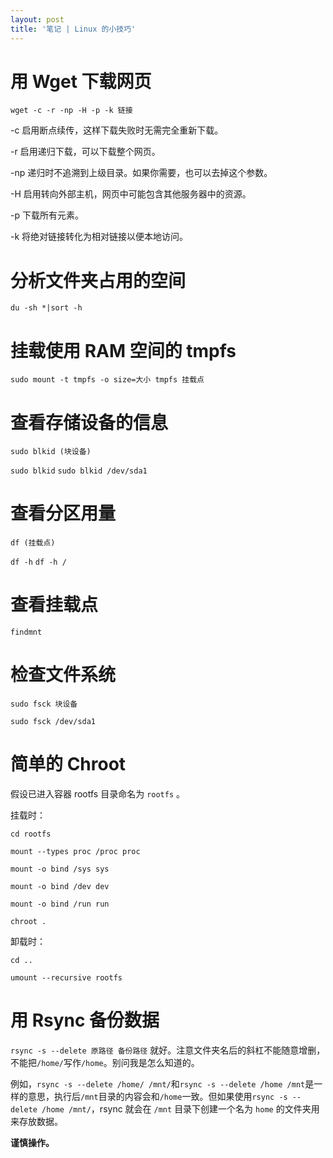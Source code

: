 ```yaml
---
layout: post
title: '笔记 | Linux 的小技巧'
---
```

# 用 Wget 下载网页

`wget -c -r -np -H -p -k 链接`

-c 启用断点续传，这样下载失败时无需完全重新下载。

-r 启用递归下载，可以下载整个网页。

-np 递归时不追溯到上级目录。如果你需要，也可以去掉这个参数。

-H 启用转向外部主机，网页中可能包含其他服务器中的资源。

-p 下载所有元素。

-k 将绝对链接转化为相对链接以便本地访问。

# 分析文件夹占用的空间

`du -sh *|sort -h`

# 挂载使用 RAM 空间的 tmpfs

`sudo mount -t tmpfs -o size=大小 tmpfs 挂载点`

# 查看存储设备的信息

`sudo blkid (块设备)`

`sudo blkid` `sudo blkid /dev/sda1`

# 查看分区用量

`df (挂载点)`

`df -h` `df -h /`

# 查看挂载点

`findmnt`

# 检查文件系统

`sudo fsck 块设备`

`sudo fsck /dev/sda1`

# 简单的 Chroot

假设已进入容器 rootfs 目录命名为 `rootfs` 。

挂载时：

`cd rootfs`

`mount --types proc /proc proc`

`mount -o bind /sys sys`

`mount -o bind /dev dev`

`mount -o bind /run run`

`chroot .`

卸载时：

`cd ..`

`umount --recursive rootfs`

# 用 Rsync 备份数据

`rsync -s --delete 原路径 备份路径` 就好。注意文件夹名后的斜杠不能随意增删，不能把`/home/`写作`/home`。别问我是怎么知道的。

例如，`rsync -s --delete /home/ /mnt/`和`rsync -s --delete /home /mnt`是一样的意思，执行后`/mnt`目录的内容会和`/home`一致。但如果使用`rsync -s --delete /home /mnt/`，rsync 就会在 `/mnt` 目录下创建一个名为 `home` 的文件夹用来存放数据。

**谨慎操作。**
